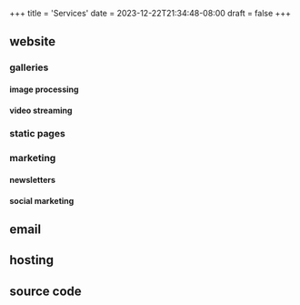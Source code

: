 +++
title = 'Services'
date = 2023-12-22T21:34:48-08:00
draft = false
+++

## website  

### galleries

#### image processing

#### video streaming

### static pages

### marketing  

#### newsletters

#### social marketing

## email

## hosting  

## source code  
